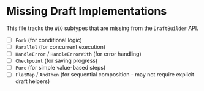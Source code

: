 # Missing Draft Implementations

This file tracks the `WIO` subtypes that are missing from the `DraftBuilder` API.

- [ ] `Fork` (for conditional logic)
- [ ] `Parallel` (for concurrent execution)
- [ ] `HandleError` / `HandleErrorWith` (for error handling)
- [ ] `Checkpoint` (for saving progress)
- [ ] `Pure` (for simple value-based steps)
- [ ] `FlatMap` / `AndThen` (for sequential composition - may not require explicit draft helpers)
